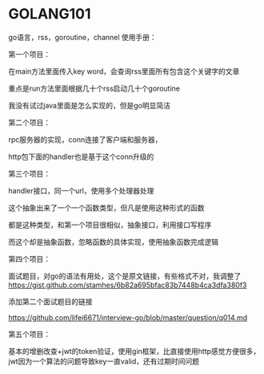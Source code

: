 # GOLANG101
go语言，rss，goroutine，channel
使用手册：    

第一个项目：

在main方法里面传入key word，会查询rss里面所有包含这个关键字的文章    

重点是run方法里面根据几十个rss启动几十个goroutine    

我没有试过java里面是怎么实现的，但是go明显简洁    
 
第二个项目：

rpc服务器的实现，conn连接了客户端和服务器，

http包下面的handler也是基于这个conn升级的

第三个项目：

handler接口，同一个url，使用多个处理器处理

这个抽象出来了一个一个函数类型，但凡是使用这种形式的函数

都是这种类型，和第一个项目很相似，抽象接口，利用接口写程序

而这个却是抽象函数，忽略函数的具体实现，使用抽象函数完成逻辑


第四个项目：

面试题目，对go的语法有用处，这个是原文链接，有些格式不对，我调整了
https://gist.github.com/stamhes/6b82a695bfac83b7448b4ca3dfa380f3

添加第二个面试题目的链接

https://github.com/lifei6671/interview-go/blob/master/question/q014.md


第五个项目：


基本的增删改查+jwt的token验证，使用gin框架，比直接使用http感觉方便很多，jwt因为一个算法的问题导致key一直valid，还有过期时间问题